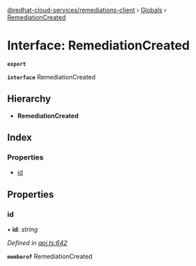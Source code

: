 [@redhat-cloud-services/remediations-client](../README.md) › [Globals](../globals.md) › [RemediationCreated](remediationcreated.md)

# Interface: RemediationCreated

**`export`** 

**`interface`** RemediationCreated

## Hierarchy

* **RemediationCreated**

## Index

### Properties

* [id](remediationcreated.md#id)

## Properties

###  id

• **id**: *string*

*Defined in [api.ts:642](https://github.com/RedHatInsights/javascript-clients/blob/master/packages/remediations/api.ts#L642)*

**`memberof`** RemediationCreated
